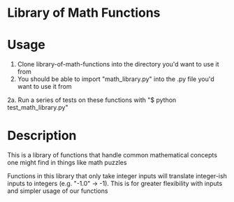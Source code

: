 # Library of Math Functions

# Usage
1. Clone library-of-math-functions into the directory you'd want to use it from
2. You should be able to import "math_library.py" into the .py file you'd want to use it from

2a. Run a series of tests on these functions with "$ python test_math_library.py"

# Description
This is a library of functions that handle common mathematical concepts one might find in things like math puzzles

Functions in this library that only take integer inputs will translate integer-ish inputs to integers (e.g. "-1.0" -> -1). This is for greater flexibility with inputs and simpler usage of our functions
